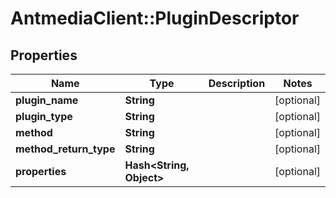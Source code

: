 # AntmediaClient::PluginDescriptor

## Properties
Name | Type | Description | Notes
------------ | ------------- | ------------- | -------------
**plugin_name** | **String** |  | [optional] 
**plugin_type** | **String** |  | [optional] 
**method** | **String** |  | [optional] 
**method_return_type** | **String** |  | [optional] 
**properties** | **Hash&lt;String, Object&gt;** |  | [optional] 


